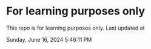 # For learning purposes only
This repo is for learning purposes only.
Last updated at

Sunday, June 16, 2024 5:46:11 PM

